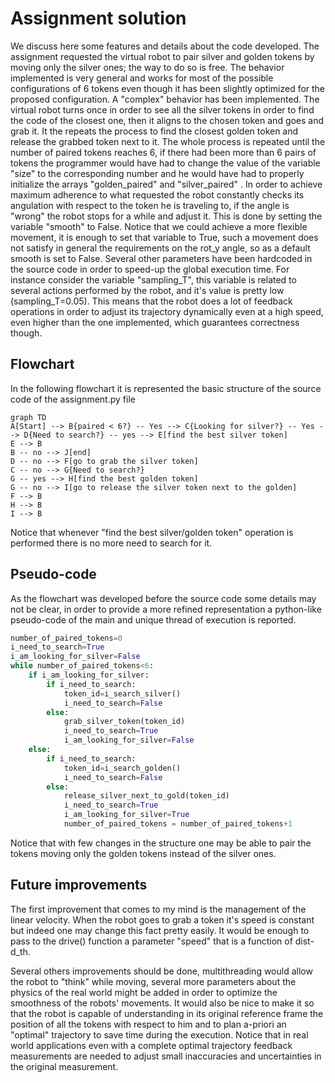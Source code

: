 Assignment solution
==========
We discuss here some features and details about the code developed.
The assignment requested the virtual robot to pair silver and golden tokens by moving only the silver ones; the way to do so is free.
The behavior implemented is very general and works for most of the possible configurations of 6 tokens even though it has been slightly optimized for the proposed configuration.
A "complex" behavior has been implemented. The virtual robot turns once in order to see all the silver tokens in order to find the code of the closest one, then it aligns to the chosen token and goes and grab it.
It the repeats the process to find the closest golden token and release the grabbed token next to it.
The whole process is repeated until the number of paired tokens reaches 6, if there had been more than 6 pairs of tokens the programmer would have had to change the value of the variable "size" to the corresponding number and he would have had to properly initialize the arrays "golden_paired" and "silver_paired" .
In order to achieve maximum adherence to what requested the robot constantly checks its angulation with respect to the token he is traveling to, if the angle is "wrong" the robot stops for a while and adjust it.
This is done by setting the variable "smooth" to False. Notice that we could achieve a more flexible movement, it is enough to set that variable to True, such a movement does not satisfy in general the requirements on the rot_y angle, so as a default smooth is set to False.
Several other parameters have been hardcoded in the source code in order to speed-up the global execution time. 
For instance consider the variable "sampling_T", this variable is related to several actions performed by the robot, and it's value is pretty low (sampling_T=0.05).
This means that the robot does a lot of feedback operations in order to adjust its trajectory dynamically even at a high speed, even higher than the one implemented, which guarantees correctness though. 

Flowchart
------------
In the following flowchart it is represented the basic structure of the source code of the assignment.py file 

```mermaid
graph TD
A[Start] --> B{paired < 6?} -- Yes --> C{Looking for silver?} -- Yes --> D{Need to search?} -- yes --> E[find the best silver token]
E --> B
B -- no --> J[end]
D -- no --> F[go to grab the silver token]
C -- no --> G{Need to search?} 
G -- yes --> H[find the best golden token]
G -- no --> I[go to release the silver token next to the golden]
F --> B
H --> B
I --> B
```

Notice that whenever "find the best silver/golden token" operation is performed there is no more need to search for it.

Pseudo-code
---------------

As the flowchart was developed before the source code some details may not be clear, in order to provide a more refined representation a python-like pseudo-code of the main and unique thread of execution is reported.

```python
number_of_paired_tokens=0
i_need_to_search=True
i_am_looking_for_silver=False
while number_of_paired_tokens<6:
    if i_am_looking_for_silver:
        if i_need_to_search:
            token_id=i_search_silver()
            i_need_to_search=False
        else: 
            grab_silver_token(token_id)
            i_need_to_search=True
            i_am_looking_for_silver=False
    else:
        if i_need_to_search:
            token_id=i_search_golden()
            i_need_to_search=False
        else:
            release_silver_next_to_gold(token_id)
            i_need_to_search=True
            i_am_looking_for_silver=True
            number_of_paired_tokens = number_of_paired_tokens+1
```
Notice that with few changes in the structure one may be able to pair the tokens moving only the golden tokens instead of the silver ones.

Future improvements
--------------------------
The first improvement that comes to my mind is the management of the linear velocity. When the robot goes to grab a token it's speed is constant but indeed one may change this fact pretty easily.
It would be enough to pass to the drive() function a parameter "speed" that is a function of dist-d_th.

Several others improvements should be done, multithreading would allow the robot to "think" while moving, several more parameters about the physics of the real world might be added in order to optimize the smoothness of the robots' movements.
It would also be nice to make it so that the robot is capable of understanding in its original reference frame the position of all the tokens with respect to him and to plan a-priori an "optimal" trajectory to save time during the execution.
Notice that in real world applications even with a complete optimal trajectory feedback measurements are needed to adjust small inaccuracies and uncertainties in the original measurement. 
